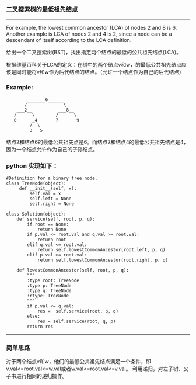 ### 二叉搜索树的最低祖先结点
---
For example, the lowest common ancestor (LCA) of nodes 2 and 8 is 6. Another example is LCA of nodes 2 and 4 is 2, since a node can be a descendant of itself according to the LCA definition.

给出一个二叉搜索树(BST)，找出指定两个结点的最低的公共祖先结点(LCA)。

根据维基百科关于LCA的定义：在树中的两个结点v和w，的最低公共祖先结点应该是同时能将v和w作为后代结点的结点。（允许一个结点作为自己的后代结点）

### Example:
	        _______6______
	       /              \
	    ___2__          ___8__
	   /      \        /      \
	   0      _4       7       9
	         /  \
	         3   5


结点2和结点6的最低公共祖先点是6。而结点2和结点4的最低公共祖先结点是4，因为一个结点允许作为自己的子孙结点。

### python 实现如下：
	#Definition for a binary tree node.
	class TreeNode(object):
	     def __init__(self, x):
	         self.val = x
	         self.left = None
	         self.right = None

	class Solution(object):
	    def service(self, root, p, q):
	        if root == None:
	            return None
	        if p.val <= root.val and q.val >= root.val:
	            return root
	        elif q.val <= root.val:
	            return self.lowestCommonAncestor(root.left, p, q)
	        elif p.val >= root.val:
	            return self.lowestCommonAncestor(root.right, p, q)
	
	    def lowestCommonAncestor(self, root, p, q):
	        """
	        :type root: TreeNode
	        :type p: TreeNode
	        :type q: TreeNode
	        :rtype: TreeNode
	        """
	        if p.val <= q.val:
	            res =  self.service(root, p, q)
	        else:
	            res = self.service(root, q, p)
	        return res

---
### 简单思路

对于两个结点v和w，他们的最低公共祖先结点满足一个条件，即v.val<=root.val<=w.val或者w.val<=root.val<=v.val。 利用递归，对左子树、又子书进行相同的递归操作。 

